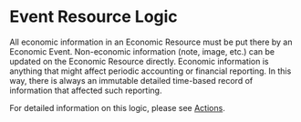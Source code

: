 # Event Resource Logic

All economic information in an Economic Resource must be put there by an Economic Event.  Non-economic information (note, image, etc.) can be updated on the Economic Resource directly. Economic information is anything that might affect periodic accounting or financial reporting.  In this way, there is always an immutable detailed time-based record of information that affected such reporting.

For detailed information on this logic, please see [Actions](../concepts/actions.md).
